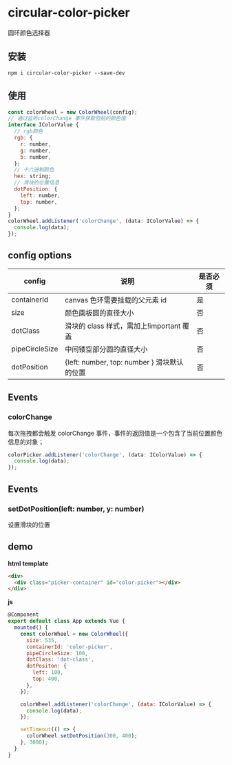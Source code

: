 # circular-color-picker

圆环颜色选择器

## 安装

```
npm i circular-color-picker --save-dev
```

## 使用

```js
const colorWheel = new ColorWheel(config);
// 通过监听colorChange 事件获取但前的颜色值
interface IColorValue {
  // rgb颜色
  rgb: {
    r: number,
    g: number,
    b: number,
  };
  // 十六进制颜色
  hex: string;
  // 滑块的位置信息
  dotPosition: {
    left: number,
    top: number,
  };
}
colorWheel.addListener('colorChange', (data: IColorValue) => {
  console.log(data);
});
```

## config options

| config         | 说明                                        | 是否必须 |
| -------------- | ------------------------------------------- | -------- |
| containerId    | canvas 色环需要挂载的父元素 id              | 是       |
| size           | 颜色画板圆的直径大小                        | 否       |
| dotClass       | 滑块的 class 样式，需加上!important 覆盖    | 否       |
| pipeCircleSize | 中间镂空部分圆的直径大小                    | 否       |
| dotPosition    | {left: number, top: number } 滑块默认的位置 | 否       |

## Events

### colorChange

每次拖拽都会触发 colorChange 事件，事件的返回值是一个包含了当前位置颜色信息的对象；

```js
colorPicker.addListener('colorChange', (data: IColorValue) => {
  console.log(data);
});
```

## Events

### setDotPosition(left: number, y: number)

设置滑块的位置

## demo

**html template**

```html
<div>
  <div class="picker-container" id="color-picker"></div>
</div>
```

**js**

```js
@Component
export default class App extends Vue {
  mounted() {
    const colorWheel = new ColorWheel({
      size: 535,
      containerId: 'color-picker',
      pipeCircleSize: 100,
      dotClass: 'dot-class',
      dotPositon: {
        left: 100,
        top: 400,
      },
    });

    colorWheel.addListener('colorChange', (data: IColorValue) => {
      console.log(data);
    });

    setTimeout(() => {
      colorWheel.setDotPosition(300, 400);
    }, 3000);
  }
}
```
